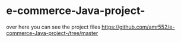 # e-commerce-Java-project-
over here you can see the project files https://github.com/amr552/e-commerce-Java-project-/tree/master
